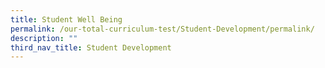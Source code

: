 ```yaml
---
title: Student Well Being
permalink: /our-total-curriculum-test/Student-Development/permalink/
description: ""
third_nav_title: Student Development
---
```

